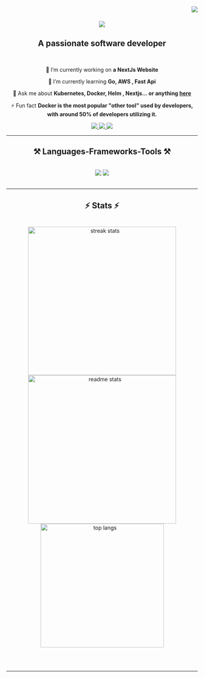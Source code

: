 <!--
**Bouchiba43/Bouchiba43** is a ✨ _special_ ✨ repository because its `README.md` (this file) appears on your GitHub profile.

Here are some ideas to get you started:

- 🔭 I’m currently working on ...
- 🌱 I’m currently learning ...
- 👯 I’m looking to collaborate on ...
- 🤔 I’m looking for help with ...
- 💬 Ask me about ...
- 📫 How to reach me: ...
- 😄 Pronouns: ...
- ⚡ Fun fact: ...
-->
<img align="right" src="https://visitor-badge.laobi.icu/badge?page_id=Bouchiba43.Bouchiba43" />

<h1 align="center">
    <img src="https://readme-typing-svg.herokuapp.com/?font=Righteous&size=35&center=true&vCenter=true&width=500&height=70&duration=4000&lines=Hi+There!+👋;+I'm+Ahmed+Bouchiba!;" />
</h1>

<h2 align="center">A passionate software developer </h2>

<br/>

<div align="center">
 
 🔭 I’m currently working on **a NextJs Website**
 
 🌱 I’m currently learning **Go, AWS , Fast Api**

💬 Ask me about **Kubernetes, Docker, Helm , Nextjs... or anything [here](https://github.com/Bouchiba43/Bouchiba43/issues)**

⚡ Fun fact **Docker is the most popular "other tool" used by developers, with around 50% of developers utilizing it.**

 </div>
 
<div align="center"> 
  <a href="mailto: bouchibaahmed43@gmail.com">
    <img src="https://img.shields.io/badge/Gmail-333333?style=for-the-badge&logo=gmail&logoColor=red" />
  </a>
  <a href="https://www.linkedin.com/in/bouchiba43" target="_blank">
    <img src="https://img.shields.io/badge/LinkedIn-0077B5?style=for-the-badge&logo=linkedin&logoColor=white" target="_blank" />
  </a>
  <a href="" target="_blank">
     <img src="https://img.shields.io/badge/Portfolio-FF5722?style=for-the-badge&logo=todoist&logoColor=white" target="_blank" /> <!-- sqlite, safari, google-chrome are other good icon options -->
  </a>
</div>

 <hr/>
 
<h2 align="center">⚒️ Languages-Frameworks-Tools ⚒️</h2>
<br/>
<div align="center">
    <img src="https://skillicons.dev/icons?i=kubernetes,docker,aws,linux,prisma,laravel,tailwind,git,django,graphql,react" />
    <img src="https://skillicons.dev/icons?i=nodejs,python,javascript,typescript,express,mongodb,go,c,java,nextjs,mysql,fastapi" /><br>
</div>

<br/>
<hr/>

<h2 align="center">⚡ Stats ⚡</h2>
<br>
<div align=center>
  <img width=390 src="https://streak-stats.demolab.com/?user=Bouchiba43&currStreakNum=2FD3EB&fire=pink&sideLabels=2FD3EB&date_format=M j[, Y]&theme=react&border_radius=10" alt="streak stats"/>
  <img width=390 src="https://github-readme-stats.vercel.app/api?username=Bouchiba43&count_private=true&show_icons=true&theme=react&rank_icon=github&border_radius=10" alt="readme stats" />
  <br/>
  <img width=325 align="center" src="https://github-readme-stats.vercel.app/api/top-langs/?username=Bouchiba43&hide=HTML&langs_count=8&layout=compact&theme=react&border_radius=10&size_weight=0.5&count_weight=0.5&exclude_repo=github-readme-stats" alt="top langs" />
</div>

<br/><br/>

<hr/>


